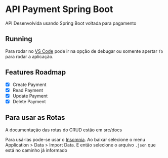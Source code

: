# API Payment Spring Boot
API Desenvolvida usando Spring Boot voltada para pagamento

## Running
Para rodar no [VS Code](https://code.visualstudio.com/) pode ir na opção de debugar ou somente apertar `f5` para rodar a aplicação.

## Features Roadmap

- [X] Create Payment
- [X] Read Payment
- [X] Update Payment
- [X] Delete Payment

## Para usar as Rotas
A documentação das rotas do CRUD estão em src/docs

Para usá-las pode-se usar o [Insomnia](https://insomnia.rest/download). Ao baixar selecione o menu Application > Data > Import Data. 
E então selecione o arquivo `.json` que está no caminho já informado